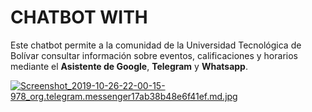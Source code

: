 # CHATBOT WITH

Este chatbot permite a la comunidad de la Universidad Tecnológica de Bolívar consultar información sobre eventos, calificaciones y horarios mediante el **Asistente de Google**, **Telegram** y **Whatsapp**.

[![Screenshot_2019-10-26-22-00-15-978_org.telegram.messenger17ab38b48e6f41ef.md.jpg](http://imgurl.me/images/2019/10/27/Screenshot_2019-10-26-22-00-15-978_org.telegram.messenger17ab38b48e6f41ef.md.jpg)](http://imgurl.me/image/PKNqH)
